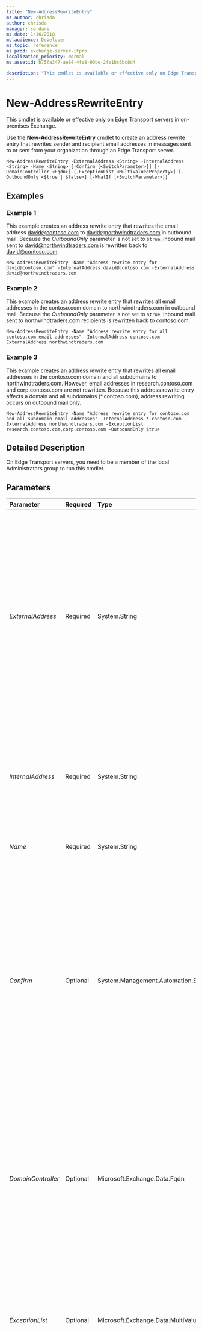 ```yaml
---
title: "New-AddressRewriteEntry"
ms.author: chrisda
author: chrisda
manager: serdars
ms.date: 1/16/2018
ms.audience: Developer
ms.topic: reference
ms.prod: exchange-server-itpro
localization_priority: Normal
ms.assetid: b75fa347-ae84-4fe8-90be-2fe1bc6bc8d4

description: "This cmdlet is available or effective only on Edge Transport servers in on-premises Exchange."
---
```


# New-AddressRewriteEntry

This cmdlet is available or effective only on Edge Transport servers in on-premises Exchange.
  
Use the **New-AddressRewriteEntry** cmdlet to create an address rewrite entry that rewrites sender and recipient email addresses in messages sent to or sent from your organization through an Edge Transport server.
  
```
New-AddressRewriteEntry -ExternalAddress <String> -InternalAddress <String> -Name <String> [-Confirm [<SwitchParameter>]] [-DomainController <Fqdn>] [-ExceptionList <MultiValuedProperty>] [-OutboundOnly <$true | $false>] [-WhatIf [<SwitchParameter>]]
```

## Examples
<a name="Examples"> </a>

### Example 1

This example creates an address rewrite entry that rewrites the email address david@contoso.com to david@northwindtraders.com in outbound mail. Because the _OutboundOnly_ parameter is not set to `$true`, inbound mail sent to david@northwindtraders.com is rewritten back to david@contoso.com.
  
```
New-AddressRewriteEntry -Name "Address rewrite entry for david@contoso.com" -InternalAddress david@contoso.com -ExternalAddress david@northwindtraders.com
```

### Example 2

This example creates an address rewrite entry that rewrites all email addresses in the contoso.com domain to northwindtraders.com in outbound mail. Because the _OutboundOnly_ parameter is not set to `$true`, inbound mail sent to northwindtraders.com recipients is rewritten back to contoso.com.
  
```
New-AddressRewriteEntry -Name "Address rewrite entry for all contoso.com email addresses" -InternalAddress contoso.com -ExternalAddress northwindtraders.com
```

### Example 3

This example creates an address rewrite entry that rewrites all email addresses in the contoso.com domain and all subdomains to northwindtraders.com. However, email addresses in research.contoso.com and corp.contoso.com are not rewritten. Because this address rewrite entry affects a domain and all subdomains (\*.contoso.com), address rewriting occurs on outbound mail only.
  
```
New-AddressRewriteEntry -Name "Address rewrite entry for contoso.com and all subdomain email addresses" -InternalAddress *.contoso.com -ExternalAddress northwindtraders.com -ExceptionList research.contoso.com,corp.contoso.com -OutboundOnly $true
```

## Detailed Description
<a name="DetailedDescription"> </a>

On Edge Transport servers, you need to be a member of the local Administrators group to run this cmdlet.
  
## Parameters
<a name="DetailedDescription"> </a>

|**Parameter**|**Required**|**Type**|**Description**|
|:-----|:-----|:-----|:-----|
| _ExternalAddress_ <br/> |Required  <br/> |System.String  <br/> |The _ExternalAddress_ parameter specifies the final email addresses that you want. If the _InternalAddress_ parameter specifies a single email address (chris@contoso.com), the _ExternalAddress_ parameter must also specify a single email address (support@contoso.com). If the _InternalAddress_ parameter specifies a single domain (contoso.com) or a domain and all subdomains (*.contoso.com), the _ExternalAddress_ parameter must specify a single domain (fabrikam.com). <br/> > [!NOTE]> You can't use the wildcard character (*) with the _ExternalAddress_ parameter.          |
| _InternalAddress_ <br/> |Required  <br/> |System.String  <br/> | The _InternalAddress_ parameter specifies the original email addresses that you want to change. You can use the following values: <br/> **Single email address**: david@contoso.com  <br/> **Single domain**: contoso.com or sales.contoso.com  <br/> **Domain and all subdomains**: \*.contoso.com  <br/> |
| _Name_ <br/> |Required  <br/> |System.String  <br/> |The _Name_ parameter specifies a unique name for this address rewrite entry. <br/> |
| _Confirm_ <br/> |Optional  <br/> |System.Management.Automation.SwitchParameter  <br/> | The _Confirm_ switch specifies whether to show or hide the confirmation prompt. How this switch affects the cmdlet depends on if the cmdlet requires confirmation before proceeding. <br/>  Destructive cmdlets (for example, **Remove-\*** cmdlets) have a built-in pause that forces you to acknowledge the command before proceeding. For these cmdlets, you can skip the confirmation prompt by using this exact syntax: `-Confirm:$false`.  <br/>  Most other cmdlets (for example, **New-\*** and **Set-\*** cmdlets) don't have a built-in pause. For these cmdlets, specifying the _Confirm_ switch without a value introduces a pause that forces you acknowledge the command before proceeding. <br/> |
| _DomainController_ <br/> |Optional  <br/> |Microsoft.Exchange.Data.Fqdn  <br/> |The _DomainController_ parameter specifies the domain controller that's used by this cmdlet to read data from or write data to Active Directory. You identify the domain controller by its fully qualified domain name (FQDN). For example, `dc01.contoso.com`.  <br/> The _DomainController_ parameter isn't supported on Edge Transport servers. An Edge Transport server uses the local instance of Active Directory Lightweight Directory Services (AD LDS) to read and write data. <br/> |
| _ExceptionList_ <br/> |Optional  <br/> |Microsoft.Exchange.Data.MultiValuedProperty  <br/> |The _ExceptionList_ parameter specifies the email address domains that shouldn't be rewritten when the _InternalAddress_ parameter contains the wildcard character to rewrite addresses in a domain and all subdomains ( `*.contoso.com`). You can enter multiple domain values in the _ExceptionList_ parameter separated by commas. <br/> |
| _OutboundOnly_ <br/> |Optional  <br/> |System.Boolean  <br/> |The _OutboundOnly_ parameter enables or disables outbound-only address rewriting. Valid input for this parameter is `$true` or `$false`. The value  `$true` means address rewriting occurs in outbound mail only. The value `$false` means address rewriting occurs on outbound mail and also on inbound mail (rewritten email addresses are changed back to the original email addresses in inbound mail). The default value is `$false`.  <br/> > [!NOTE]> You must set this parameter to  `$true` if the _InternalAddress_ parameter contains the wildcard character to rewrite addresses in a domain and all subdomains (*.contoso.com).> Also, when you configure outbound-only address rewriting, you need to configure the rewritten email address as a proxy address on the affected recipients. For example, if laura@sales.contoso.com is rewritten to laura@contoso.com, the proxy address laura@contoso.com must be configured on Laura's mailbox. This allows replies and inbound messages to be delivered correctly.           |
| _WhatIf_ <br/> |Optional  <br/> |System.Management.Automation.SwitchParameter  <br/> |The _WhatIf_ switch simulates the actions of the command. You can use this switch to view the changes that would occur without actually applying those changes. You don't need to specify a value with this switch. <br/> |
   
## Input Types
<a name="InputTypes"> </a>

To see the input types that this cmdlet accepts, see [Cmdlet Input and Output Types](http://go.microsoft.com/fwlink/p/?linkId=616387). If the Input Type field for a cmdlet is blank, the cmdlet doesn't accept input data.
  
## Return Types
<a name="ReturnTypes"> </a>

To see the return types, which are also known as output types, that this cmdlet accepts, see [Cmdlet Input and Output Types](http://go.microsoft.com/fwlink/p/?linkId=616387). If the Output Type field is blank, the cmdlet doesn't return data.
  

